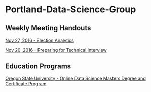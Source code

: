 # Portland-Data-Science-Group

## Weekly Meeting Handouts

[Nov 27, 2016 - Election Analytics](https://github.com/andrewferlitsch/Portland-Data-Science-Group/blob/master/DataScience%20Handout%20-%20Election%20Analytics.docx)

[Nov 20, 2016 - Preparing for Technical Interview](https://github.com/andrewferlitsch/Portland-Data-Science-Group/blob/master/DataScience%20Handout%20-%20Preparing%20for%20a%20Technical%20Interview.docx)

## Education Programs

[ Oregon State University - Online Data Science Masters Degree and Certificate Program](https://github.com/andrewferlitsch/Portland-Data-Science-Group/blob/master/OSU%20eCampus%20-%20Data%20Analytics%20Program.pdf)